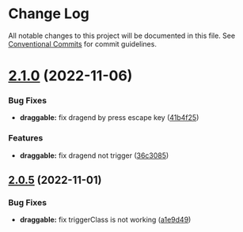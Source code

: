 # Change Log

All notable changes to this project will be documented in this file.
See [Conventional Commits](https://conventionalcommits.org) for commit guidelines.

# [2.1.0](https://github.com/phphe/he-tree/compare/@he-tree/vue@2.0.5...@he-tree/vue@2.1.0) (2022-11-06)


### Bug Fixes

* **draggable:** fix dragend by press escape key ([41b4f25](https://github.com/phphe/he-tree/commit/41b4f25958c65e8d009013ff9679eff65737a679))


### Features

* **draggable:** fix dragend not trigger ([36c3085](https://github.com/phphe/he-tree/commit/36c3085f655806213e50f1b1880d72b4aaa549c5))





## [2.0.5](https://github.com/phphe/he-tree/compare/@he-tree/vue@2.0.4...@he-tree/vue@2.0.5) (2022-11-01)


### Bug Fixes

* **draggable:** fix triggerClass is not working ([a1e9d49](https://github.com/phphe/he-tree/commit/a1e9d494c9d4be821b5f999a8e909d292b700b73))
